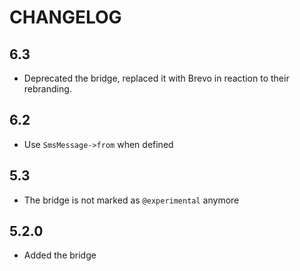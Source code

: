 CHANGELOG
=========

6.3
---

* Deprecated the bridge, replaced it with Brevo in reaction to their rebranding.

6.2
---

 * Use `SmsMessage->from` when defined

5.3
---

 * The bridge is not marked as `@experimental` anymore

5.2.0
-----

 * Added the bridge
